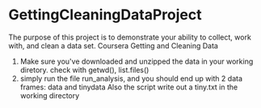 GettingCleaningDataProject
==========================

The purpose of this project is to demonstrate your ability to collect, work with, and clean a data set.   Coursera Getting and Cleaning Data

1. Make sure you've downloaded and unzipped the data in your working diretory.
check with getwd(), list.files()
2. simply run the file run_analysis, and you should end up with 2 data frames: data and tinydata
Also the script write out a tiny.txt in the working directory
